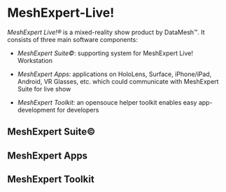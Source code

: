 # MeshExpert-Live!

*MeshExpert Live!&reg;* is a mixed-reality show product by DataMesh&trade;. It consists of three main software components:
* *MeshExpert Suite&copy;*: supporting system for MeshExpert Live! Workstation

* *MeshExpert Apps*: applications on HoloLens, Surface, iPhone/iPad, Android, VR Glasses, etc. which could communicate with MeshExpert Suite for live show

* *MeshExpert Toolkit*: an opensouce helper toolkit enables easy app-development for developers


## MeshExpert Suite&copy;

## MeshExpert Apps

## MeshExpert Toolkit

